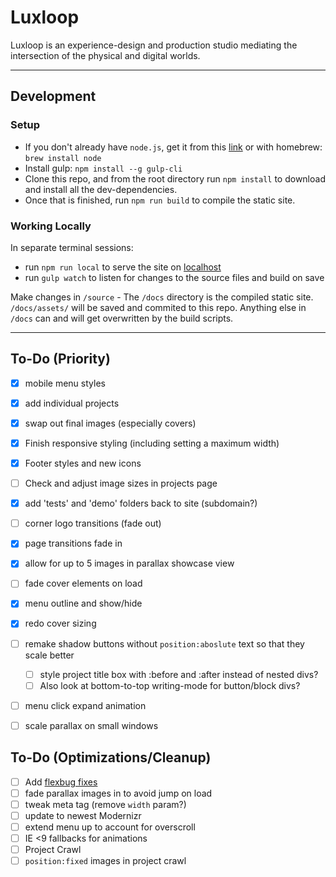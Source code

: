 # Luxloop

Luxloop is an experience-design and production studio mediating the intersection of the physical and digital worlds.

---

## Development

### Setup
* If you don't already have `node.js`, get it from this [link](https://nodejs.org/en/download/) or with homebrew: `brew install node`
* Install gulp: `npm install --g gulp-cli`
* Clone this repo, and from the root directory run `npm install` to download and install all the dev-dependencies. 
* Once that is finished, run `npm run build` to compile the static site.

### Working Locally
In separate terminal sessions: 
* run `npm run local` to serve the site on [localhost](http://localhost:8000)
* run `gulp watch` to listen for changes to the source files and build on save

Make changes in `/source` - The `/docs` directory is the compiled static site. `/docs/assets/` will be saved and commited to this repo. Anything else in `/docs` can and will get overwritten by the build scripts. 

---

## To-Do (Priority)
* [x] mobile menu styles
* [x] add individual projects
* [x] swap out final images (especially covers)
* [x] Finish responsive styling (including setting a maximum width)
* [x] Footer styles and new icons
* [ ] Check and adjust image sizes in projects page
* [x] add 'tests' and 'demo' folders back to site (subdomain?)
* [ ] corner logo transitions (fade out)
* [x] page transitions fade in
* [x] allow for up to 5 images in parallax showcase view
* [ ] fade cover elements on load
* [x] menu outline and show/hide
* [x] redo cover sizing
* [ ] remake shadow buttons without `position:aboslute` text so that they scale better
    * [ ] style project title box with :before and :after instead of nested divs?
    * [ ] Also look at bottom-to-top writing-mode for button/block divs?
* [ ] menu click expand animation
* [ ] scale parallax on small windows


## To-Do (Optimizations/Cleanup)
* [ ] Add [flexbug fixes](https://github.com/luisrudge/postcss-flexbugs-fixes)
* [ ] fade parallax images in to avoid jump on load
* [ ] tweak meta tag (remove `width` param?)
* [ ] update to newest Modernizr
* [ ] extend menu up to account for overscroll
* [ ] IE <9 fallbacks for animations
* [ ] Project Crawl
* [ ] `position:fixed` images in project crawl
